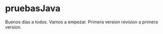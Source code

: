 pruebasJava
===========
Buenos días a todos.
Vamos a empezar.
Primera version
revision a primera version.